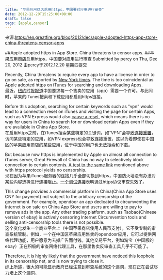 ```yaml
---
title: "苹果应用商店启用https，中国要对应用进行审查"
date: 2012-12-20T15:25:00+08:00
draft: false
tags: [apple,censor]
---
```


来源:<https://en.greatfire.org/blog/2012/dec/apple-adopted-https-app-store-china-threatens-censor-apps>

##Apple adopted https in App Store. China threatens to censor apps.
##苹果应用商店启用https，中国要对应用进行审查
Submitted by percy on Thu, Dec 20, 2012
由percy于2012.12.20 星期四提交

Recently, China threatens to require every app to have a license in order to go on sale, as reported by [New York times][NY_url]. The time is too coincidental as Apple adopted https on iTunes for searching and downloading Apps.  
最近，[纽约时报报道][NY_url]中国要求每一个售卖的应用（app）需要一个许可。与此同时，苹果的iTunes搜索和下载应用都启用https链接。

<!--more-->

Before this adoption, searching for certain keywords such as "vpn" would lead to a connection reset on iTunes and visiting the page for certain Apps, such as VPN Express would also [cause a reset][reset_url], which means there is no way for users in China to search for or download certain Apps even if they are available in China App Store.  
在启用https之前，在iTunes搜索某些特定的关键词，如“VPN”会导致[连接重置][reset_url]，访问某些特定的应用，如VPN express也会导致连接重置，这以为着即使在中国区的苹果应用商店的某些应用，位于中国的用户也无法搜索和下载。

But because now https is implemented by Apple on almost all connection to iTunes server, Great Firewall of China has no way to selectively block connection to certain contents. [A test to the same link][test_url] mentioned above with https  protocol yields no censorship.  
现在因为苹果iTunes服务器的连接几乎全部切换到https，中国防火墙没有办法对某些内容选择进行连接阻止。[一个测试连接][test_url]表明通过https协议审查失效了。

This change provides a commercial platform in China(China App Store uses CNY for payment) not subject to the arbitrary censorship of the government. For example, opendoor an app dedicated to circumventing the Internet is on sale on China App Store and users are willing to pay to remove ads in the app. Any other trading platform, such as Taobao(Chinese version of ebay) is actively censoring Internet Circumvention tools and selling anti-censorship tools there is not possible.  
这个变化发生一个商业平台上（中国苹果商店使用人民币支付），它不受专制的审查系统管制。例如，一个在中国区苹果应用售卖的opendoor应用，它可以提供网络代理功能，用户愿意为去掉广告而付钱。其他交易平台，例如淘宝（中国版的ebay）正在积极的审查网络代理工具，在那里售卖反审查工具几乎不可能了。

Therefore, it is highly likely that the government have noticed this loophole in its censorship net, and is now trying to close it.  
综上所述，很大的可能显示政府已经注意到审查系统的这个漏洞，现在正在尝试尽力堵上这个漏洞。

[NY_url]:http://cn.nytimes.com/article/business/2012/12/19/cc19weiwuhui/
[reset_url]:https://en.greatfire.org/itunes.apple.com/app/vpn-express-best-mobile-vpn/id375584677%3Fmt%3D8
[test_url]:https://en.greatfire.org/https/itunes.apple.com/app/vpn-express-best-mobile-vpn/id375584677%3Fmt%3D8
